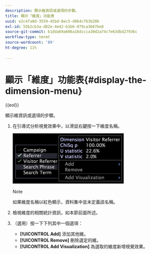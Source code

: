```yaml
---
description: 顯示維資訊或選項的步驟。
title: 顯示「維度」功能表
uuid: e2c4fa8d-3559-45bd-8ec5-d064c763b20b
exl-id: 55b2cb3a-d82e-4e42-b1b6-079ca3667be8
source-git-commit: b1dda69a606a16dccca30d2a74c7e63dbd27936c
workflow-type: tm+mt
source-wordcount: '89'
ht-degree: 11%

---
```


# 顯示「維度」功能表{#display-the-dimension-menu}

{{eol}}

顯示維資訊或選項的步驟。

1. 在引導式分析視覺效果中，以滑鼠右鍵按一下維度名稱。

   ![步驟資訊](assets/mnu_GuidedAnalysis.png)

   >[!NOTE]
   >
   >如果維度名稱以紅色顯示，資料集中並未定義該名稱。

1. 檢視維度的相關統計資訊，如本節前面所述。
1. （選用）按一下下列其中一個選項：

   * **[!UICONTROL Add]** 添加其他維。
   * **[!UICONTROL Remove]** 刪除選定的維。
   * **[!UICONTROL Add Visualization]** 為選取的維度新增視覺效果。
